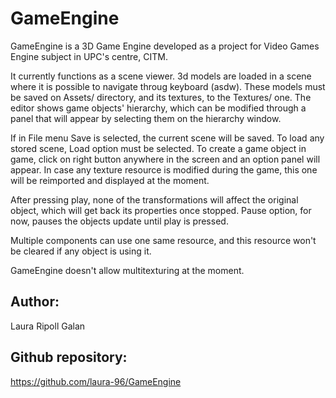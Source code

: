 # GameEngine

GameEngine is a 3D Game Engine developed as a project for Video Games Engine subject in UPC's centre, CITM.

It currently functions as a scene viewer. 3d models are loaded in a scene where it is possible to navigate throug keyboard (asdw). These models must be saved on Assets/ directory, and its textures, to the Textures/ one.
The editor shows game objects' hierarchy, which can be modified through a panel that will appear by selecting them on the hierarchy window.

If in File menu Save is selected, the current scene will be saved. To load any stored scene, Load option must be selected. To create a game object in game, click on right button anywhere in the screen and an option panel will appear.
In case any texture resource is modified during the game, this one will be reimported and displayed at the moment.

After pressing play, none of the transformations will affect the original object, which will get back its properties once stopped. Pause option, for now, pauses the objects update until play is pressed.

Multiple components can use one same resource, and this resource won't be cleared if any object is using it.

GameEngine doesn't allow multitexturing at the moment.

## Author:

Laura Ripoll Galan

## Github repository:

https://github.com/laura-96/GameEngine
